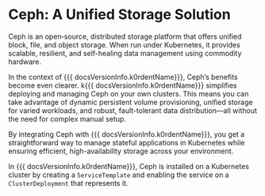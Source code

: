 # Ceph: A Unified Storage Solution

Ceph is an open‐source, distributed storage platform that offers unified block, file, and object storage. When run under Kubernetes, it provides scalable, resilient, and self-healing data management using commodity hardware.

In the context of {{{ docsVersionInfo.k0rdentName}}}, Ceph’s benefits become even clearer. k{{{ docsVersionInfo.k0rdentName}}} simplifies deploying and managing Ceph on your own clusters. This means you can take advantage of dynamic persistent volume provisioning, unified storage for varied workloads, and robust, fault-tolerant data distribution—all without the need for complex manual setup.

By integrating Ceph with {{{ docsVersionInfo.k0rdentName}}}, you get a straightforward way to manage stateful applications in Kubernetes while ensuring efficient, high-availability storage across your environment.

In {{{ docsVersionInfo.k0rdentName}}}, Ceph is installed on a Kubernetes cluster by creating a `ServiceTemplate` and enabling the service on a `ClusterDeployment` that represents it.
